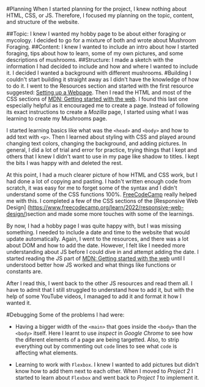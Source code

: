 #Planning
When I started planning for the project, I knew nothing about HTML, CSS, or JS. Therefore, I focused my planning on the topic, content, and structure of the website.

##Topic:
I knew I wanted my hobby page to be about either foraging or mycology. I decided to go for a mixture of both and wrote about Mushroom Foraging.
##Content:
I knew I wanted to include an intro about how I started foraging, tips about how to learn, some of my own pictures, and some descriptions of mushrooms.
##Structure:
I made a sketch with the information I had decided to include and how and where I wanted to include it. I decided I wanted a background with different mushrooms.
#Building
I couldn't start building it straight away as I didn't have the knowledge of how to do it. I went to the Resources section and started with the first resource suggested: [Setting up a Webpage](https://oliverjam.es/articles/complete-guide-to-making-web-pages). Then I read the HTML and most of the CSS sections of [MDN: Getting started with the web](https://developer.mozilla.org/en-US/docs/Learn/Getting_started_with_the_web). I found this last one especially helpful as it encouraged me to create a page. Instead of following its exact instructions to create a _Mozilla_ page, I started using what I was learning to create my Mushrooms page.

I started learning basics like what was the `<head>` and `<body>` and how to add text with `<p>`. Then I learned about styling with CSS and played around changing text colors, changing the background, and adding pictures. In general, I did a lot of trial and error for practice, trying things that I kept and others that I knew I didn't want to use in my page like shadow to titles. I kept the bits I was happy with and deleted the rest.

At this point, I had a much clearer picture of how HTML and CSS work, but I had done a lot of copying and pasting. I hadn't written enough code from scratch, it was easy for me to forget some of the syntax and I didn't understand some of the CSS functions 100%. [FreeCodeCamp](https://www.freecodecamp.org) really helped me with this. I completed a few of the CSS sections of the [Responsive Web Design] (https://www.freecodecamp.org/learn/2022/responsive-web-design/)section and made some more touches with some of the learnings.

By now, I had a hobby page I was quite happy with, but I was missing something. I needed to include a date and time to the website that would update automatically. Again, I went to the resources, and there was a lot about DOM and how to add the date. However, I felt like I needed more understanding about JS before I could dive in and attempt adding the date. I started reading the JS part of [MDN: Getting started with the web](https://developer.mozilla.org/en-US/docs/Learn/Getting_started_with_the_web) until I understood better how JS worked and what things like functions or constants are.

After I read this, I went back to the other JS resources and read them all. I have to admit that I still struggled to understand how to add it, but with the help of some YouTube videos, I managed to add it and format it how I wanted it.

#Debugging
Some of the problems I had were:

- Having a bigger width of the `<main>` that goes inside the `<body>` than the `<body>` itself.
  Here I learnt to use _inspect_ in _Google Chrome_ to see how the diferent elements of a page are being targetted. Also, to strip everything out by commenting out `code` lines to see what `code` is affecting what elements.

- Learning to work with `Flexbox`. I knew I wanted to add pictures but didn't know how to add them next to each other. When I moved to _Project 2_ I started to learn about `Flexbox` and went back to _Project 1_ to implement it.
